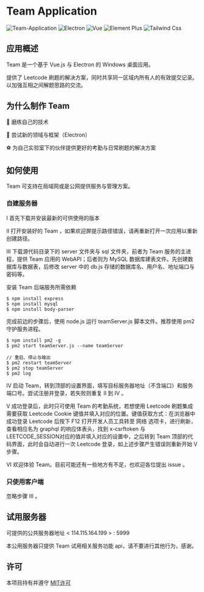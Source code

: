 # Team Application

![Team-Application](https://img.shields.io/badge/Team--Application-v1.2.1-000.svg) ![Electron](https://img.shields.io/badge/Electron-v13.0.0-faf.svg) ![Vue](https://img.shields.io/badge/Vue-v3.2.31-eee.svg) ![Element Plus](https://img.shields.io/badge/ElementPlus-v1.0.2--beta.28-234894.svg) ![Tailwind Css](https://img.shields.io/badge/TailwindCss-v3.0.2-678111.svg)

## 应用概述

Team 是一个基于 Vue.js 与 Electron 的 Windows 桌面应用。

提供了 Leetcode 刷题的解决方案，同时共享同一区域内所有人的有效提交记录。以加强互相之间解题思路的交流。

## 为什么制作 Team

🏓 磨练自己的技术

🎃 尝试新的领域与框架（Electron）

⚽ 为自己实验室下的伙伴提供更好的考勤与日常刷题的解决方案

## 如何使用

Team 可支持在局域网或是公网提供服务与管理方案。

### 自建服务器

Ⅰ 首先下载并安装最新的可供使用的版本

Ⅱ 打开安装好的 Team ，如果欢迎屏提示路径错误，请再重新打开一次应用以重新创建路径。

Ⅲ 下载源代码目录下的 server 文件夹与 sql 文件夹，前者为 Team 服务的主进程，提供 Team 应用的 WebAPI；后者则为 MySQL 数据库建表文件。先创建数据库与数据表，后修改 server 中的 db.js 存储的数据库名、用户名、地址端口与密码等。

安装 Team 后端服务所需依赖

```shell
$ npm install express
$ npm install mysql
$ npm install body-parser
```

完成前边的步骤后，使用 node.js 运行 teamServer.js 脚本文件。推荐使用 pm2 守护服务进程。

```shell
$ npm install pm2 -g
$ pm2 start teamServer.js --name teamServer

// 重启、停止与输出
$ pm2 restart teamServer
$ pm2 stop teamServer
$ pm2 log
```

Ⅳ 启动 Team，转到顶部的设置界面，填写目标服务器地址（不含端口）和服务端口号。尝试注册并登录，若失败则重复 Ⅱ 到 Ⅳ 。

Ⅴ 成功登录后，此时只可使用 Team 的考勤系统，若想使用 Leetcode 刷题集成需要获取 Leetcode Cookie 键值并填入对应的位置。键值获取方式：在浏览器中成功登录 Leetcode 后按下 F12 打开开发人员工具转至 网络 选项卡，进行刷新，查看相应名为 graphql 的响应体表头，找到 x-csrftoken 与 LEETCODE_SESSION对应的值并填入对应的设置中，之后转到 Team 顶部的代码界面，此时会自动进行一次 Leetcode 登录，如上述步骤产生错误则重新开始 Ⅴ 步骤。

Ⅵ 欢迎体验 Team。目前可能还有一些地方有不足，也欢迎各位提出 issue 。

### 只使用客户端

忽略步骤 Ⅲ 。

## 试用服务器

可提供的公共服务器地址 < 114.115.164.199 > : 5999

本公用服务器只提供 Team 试用相关服务功能 api，请不要进行其他行为，感谢。

## 许可

本项目持有并遵守 [MIT许可](https://github.com/NeserCode/Team-Application/blob/NeserCode/LICENSE)
